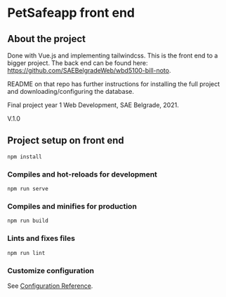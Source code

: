 # PetSafeapp front end

## About the project
Done with Vue.js and implementing tailwindcss. This is the front end to a bigger project. The back end can be found here: https://github.com/SAEBelgradeWeb/wbd5100-bill-noto. 

README on that repo has further instructions for installing the full project and downloading/configuring the database.

Final project year 1 Web Development, SAE Belgrade, 2021.

V.1.0 

## Project setup on front end
```
npm install
```

### Compiles and hot-reloads for development
```
npm run serve
```

### Compiles and minifies for production
```
npm run build
```

### Lints and fixes files
```
npm run lint
```

### Customize configuration
See [Configuration Reference](https://cli.vuejs.org/config/).
